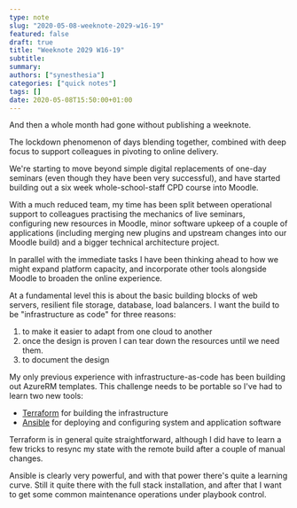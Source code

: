 ```yaml
---
type: note
slug: "2020-05-08-weeknote-2029-w16-19"
featured: false
draft: true
title: "Weeknote 2029 W16-19"
subtitle: 
summary: 
authors: ["synesthesia"]
categories: ["quick notes"]
tags: []
date: 2020-05-08T15:50:00+01:00
---
```


And then a whole month had gone without publishing a weeknote.

The lockdown phenomenon of days blending together, combined with deep focus to support colleagues in pivoting to online delivery.

We're starting to move beyond simple digital replacements of one-day seminars (even though they have been very successful), and have started building out a six week whole-school-staff CPD course into Moodle.

With a much reduced team, my time has been split between operational support to colleagues practising the mechanics of live seminars, configuring new resources in Moodle, minor software upkeep of a couple of applications (including merging new plugins and upstream changes into our Moodle build) and a bigger technical architecture project.

In parallel with the immediate tasks I have been thinking ahead to how we might expand platform capacity, and incorporate other tools alongside Moodle to broaden the online experience.

At a fundamental level this is about the basic building blocks of web servers, resilient file storage, database, load balancers. I want the build to be "infrastructure as code" for three reasons: 
1. to make it easier to adapt from one cloud to another 
2. once the design is proven I can tear down the resources until we need them.
3. to document the design

My only previous experience with infrastructure-as-code has been building out AzureRM templates. This challenge needs to be portable so I've had to learn two new tools:

- [Terraform](https://www.terraform.io) for building the infrastructure 
- [Ansible](https://www.ansible.com/resources/get-started) for deploying and configuring system and application software

Terraform is in general quite straightforward, although I did have to learn a few tricks to resync my state with the remote build after a couple of manual changes.

Ansible is clearly very powerful, and with that power there's quite a learning curve. Still it quite there with the full stack installation, and after that I want to get some common maintenance operations under playbook control.